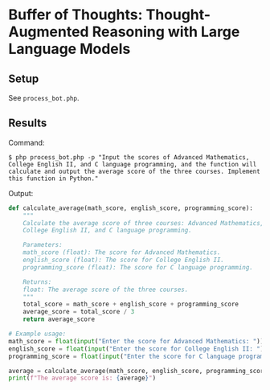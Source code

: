 # Buffer of Thoughts: Thought-Augmented Reasoning with Large Language Models

## Setup

See `process_bot.php`.

## Results

Command:

    $ php process_bot.php -p "Input the scores of Advanced Mathematics, College English II, and C language programming, and the function will calculate and output the average score of the three courses. Implement this function in Python."

Output:

```python
def calculate_average(math_score, english_score, programming_score):
    """
    Calculate the average score of three courses: Advanced Mathematics,
    College English II, and C language programming.

    Parameters:
    math_score (float): The score for Advanced Mathematics.
    english_score (float): The score for College English II.
    programming_score (float): The score for C language programming.

    Returns:
    float: The average score of the three courses.
    """
    total_score = math_score + english_score + programming_score
    average_score = total_score / 3
    return average_score

# Example usage:
math_score = float(input("Enter the score for Advanced Mathematics: "))
english_score = float(input("Enter the score for College English II: "))
programming_score = float(input("Enter the score for C language programming: "))

average = calculate_average(math_score, english_score, programming_score)
print(f"The average score is: {average}")
```